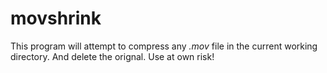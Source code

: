 # movshrink

This program will attempt to compress any *.mov* file in the current working directory.
And delete the orignal. Use at own risk!